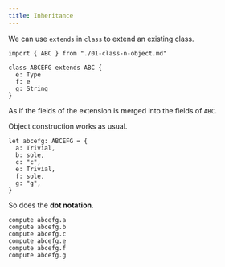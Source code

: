 ```yaml
---
title: Inheritance
---
```


We can use `extends` in `class` to extend an existing class.

```cicada
import { ABC } from "./01-class-n-object.md"

class ABCEFG extends ABC {
  e: Type
  f: e
  g: String
}
```

As if the fields of the extension is merged into the fields of `ABC`.

Object construction works as usual.

```cicada
let abcefg: ABCEFG = {
  a: Trivial,
  b: sole,
  c: "c",
  e: Trivial,
  f: sole,
  g: "g",
}
```

So does the **dot notation**.

```cicada
compute abcefg.a
compute abcefg.b
compute abcefg.c
compute abcefg.e
compute abcefg.f
compute abcefg.g
```
